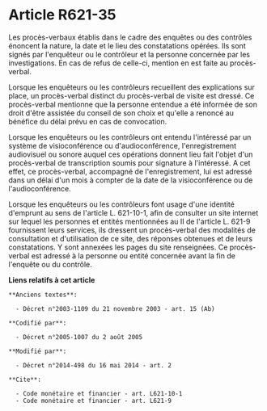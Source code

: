 # Article R621-35

Les procès-verbaux établis dans le cadre des enquêtes ou des contrôles énoncent la nature, la date et le lieu des
constatations opérées. Ils sont signés par l'enquêteur ou le contrôleur et la personne concernée par les investigations. En
cas de refus de celle-ci, mention en est faite au procès-verbal. 

Lorsque les enquêteurs ou les contrôleurs recueillent des explications sur place, un procès-verbal distinct du procès-verbal
de visite est dressé. Ce procès-verbal mentionne que la personne entendue a été informée de son droit d'être assistée du
conseil de son choix et qu'elle a renoncé au bénéfice du délai prévu en cas de convocation. 

Lorsque les enquêteurs ou les contrôleurs ont entendu l'intéressé par un système de visioconférence ou d'audioconférence,
l'enregistrement audiovisuel ou sonore auquel ces opérations donnent lieu fait l'objet d'un procès-verbal de transcription
soumis pour signature à l'intéressé. A cet effet, ce procès-verbal, accompagné de l'enregistrement, lui est adressé dans un
délai d'un mois à compter de la date de la visioconférence ou de l'audioconférence. 

Lorsque les enquêteurs ou les contrôleurs font usage d'une identité d'emprunt au sens de l'article L. 621-10-1, afin de
consulter un site internet sur lequel les personnes et entités mentionnées au II de l'article L. 621-9 fournissent leurs
services, ils dressent un procès-verbal des modalités de consultation et d'utilisation de ce site, des réponses obtenues et
de leurs constatations. Y sont annexées les pages du site renseignées. Ce procès-verbal est adressé à la personne ou entité
concernée avant la fin de l'enquête ou du contrôle.

**Liens relatifs à cet article**

	**Anciens textes**:

	  - Décret n°2003-1109 du 21 novembre 2003 - art. 15 (Ab)

	**Codifié par**:

	  - Décret n°2005-1007 du 2 août 2005

	**Modifié par**:

	  - Décret n°2014-498 du 16 mai 2014 - art. 2

	**Cite**:

	  - Code monétaire et financier - art. L621-10-1
	  - Code monétaire et financier - art. L621-9
